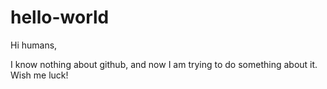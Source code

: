 # hello-world

Hi humans,

I know nothing about github, and now I am trying to do something about it.
Wish me luck!

